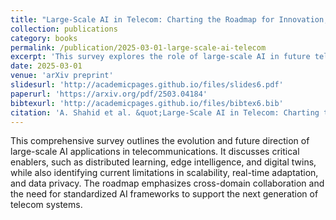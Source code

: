 ```yaml
---
title: "Large-Scale AI in Telecom: Charting the Roadmap for Innovation, Scalability, and Enhanced Digital Experiences"
collection: publications
category: books
permalink: /publication/2025-03-01-large-scale-ai-telecom
excerpt: 'This survey explores the role of large-scale AI in future telecom networks, highlighting opportunities, architectural challenges, and research trends toward scalable and intelligent infrastructure.'
date: 2025-03-01
venue: 'arXiv preprint'
slidesurl: 'http://academicpages.github.io/files/slides6.pdf'
paperurl: 'https://arxiv.org/pdf/2503.04184'
bibtexurl: 'http://academicpages.github.io/files/bibtex6.bib'
citation: 'A. Shahid et al. &quot;Large-Scale AI in Telecom: Charting the Roadmap for Innovation, Scalability, and Enhanced Digital Experiences.&quot; <i>arXiv preprint arXiv:2503.04184</i>.'
---
```

This comprehensive survey outlines the evolution and future direction of large-scale AI applications in telecommunications. It discusses critical enablers, such as distributed learning, edge intelligence, and digital twins, while also identifying current limitations in scalability, real-time adaptation, and data privacy. The roadmap emphasizes cross-domain collaboration and the need for standardized AI frameworks to support the next generation of telecom systems.
